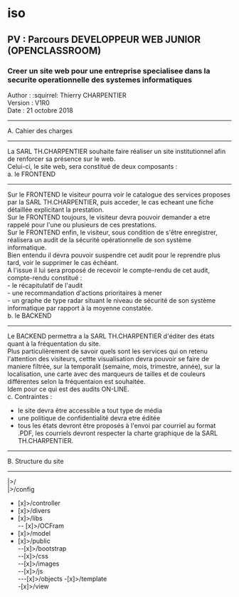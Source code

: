 # iso
## PV : Parcours DEVELOPPEUR WEB JUNIOR (OPENCLASSROOM)
### Creer un site web pour une entreprise specialisee dans la securite operationnelle des systemes informatiques
Author  : :squirrel: Thierry CHARPENTIER  
Version : V1R0  
Date    : 21 octobre 2018  
* * *
A. Cahier des charges 
* * *

La SARL TH.CHARPENTIER souhaite faire réaliser un site institutionnel afin de renforcer sa présence sur le web.  
Celui-ci, le site web, sera  constitué de deux composants :  
   a. le FRONTEND  
   - - -
   Sur le FRONTEND le visiteur pourra voir le catalogue des services proposes par la SARL TH.CHARPENTIER, puis acceder, le cas echeant une fiche détaillée explicitant la prestation.  
   Sur le FRONTEND toujours, le visiteur devra pouvoir demander a etre rappelé pour l'une ou plusieurs de ces prestations.  
   Sur le FRONTEND enfin, le visiteur, sous condition de s'être enregistrer, réalisera un audit de la sécurité opérationnelle de son système informatique.  
   Bien entendu il devra pouvoir suspendre cet audit pour le reprendre plus tard, voir le supprimer le cas échéant.  
   A l'issue il lui sera proposé de recevoir le compte-rendu de cet audit, compte-rendu constitué :  
      - le récapitulatif de l'audit  
      - une recommandation d'actions prioritaires à mener  
      - un graphe de type radar situant le niveau de sécurité de son système informatique par rapport à la moyenne constatée.  
   b. le BACKEND  
   - - -
   Le BACKEND permettra a la SARL TH.CHARPENTIER d'éditer des états quant à la fréquentation du site.  
   Plus particulièrement de savoir quels sont les services qui on retenu l'attention des visiteurs, cettte visualisation devra pouvoir se faire de maniere filtrée, sur la temporalit (semaine, mois, trimestre, année), sur la localisation, une carte avec des marqueurs de tailles et de couleurs différentes selon la fréquentaion est souhaitée.  
   Idem pour ce qui est des audits ON-LINE.  
   c. Contraintes :  
   - le site devra être accessible a tout type de média  
   - une politique de confidentialité devra etre éditée  
   - tous les états devront être proposés à l'envoi par courriel au format .PDF, les courriels devront respecter la charte graphique de la SARL TH.CHARPENTIER.
* * *
B. Structure du site  
* * *

|>/      
   |>/config    
   - [x]>/controller      
   - [x]>/divers  
   - [x]>/libs      
   -- [x]>/OCFram       
   - [x]>/model     
   - [x]>/public  
   --[x]>/bootstrap  
   --[x]>/css  
   --[x]>/images  
   --[x]>/js     
   ---[x]>/objects
   -[x]>/template  
   -[x]>/view  
